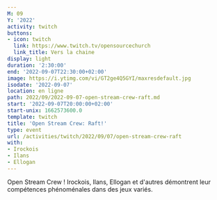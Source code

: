 ```yaml
---
M: 09
Y: '2022'
activity: twitch
buttons:
- icon: twitch
  link: https://www.twitch.tv/opensourcechurch
  link_title: Vers la chaine
display: light
duration: '2:30:00'
end: '2022-09-07T22:30:00+02:00'
image: https://i.ytimg.com/vi/GT2ge4Q5GYI/maxresdefault.jpg
isodate: '2022-09-07'
location: en ligne
path: 2022/09/2022-09-07-open-stream-crew-raft.md
start: '2022-09-07T20:00:00+02:00'
start-unix: 1662573600.0
template: twitch
title: 'Open Stream Crew: Raft!'
type: event
url: /activities/twitch/2022/09/07/open-stream-crew-raft
with:
- Irockois
- Ilans
- Ellogan
---
```

Open Stream Crew ! Irockois, Ilans, Ellogan et d'autres démontrent leur compétences phénoménales dans des jeux variés.